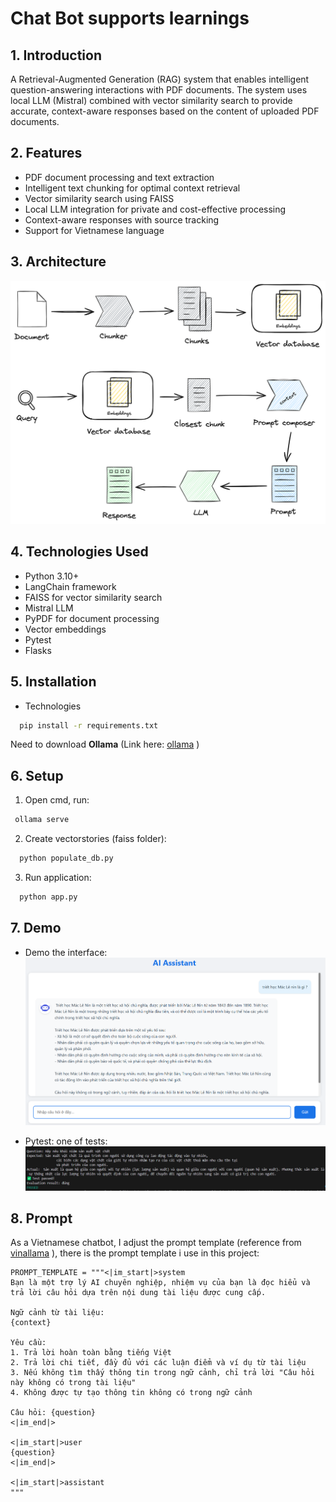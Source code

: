 # Chat Bot supports learnings

## 1. Introduction
A Retrieval-Augmented Generation (RAG) system that enables intelligent question-answering interactions with PDF documents. The system uses local LLM (Mistral) combined with vector similarity
search to provide accurate, context-aware responses based on the content of uploaded PDF documents.

## 2. Features
- PDF document processing and text extraction
- Intelligent text chunking for optimal context retrieval
- Vector similarity search using FAISS
- Local LLM integration for private and cost-effective processing
- Context-aware responses with source tracking
- Support for Vietnamese language

## 3. Architecture
![...](https://github.com/tranvietcuong03/Chatbot-supports-learning/blob/master/Image/rag.png)

## 4. Technologies Used
- Python 3.10+
- LangChain framework
- FAISS for vector similarity search
- Mistral LLM
- PyPDF for document processing
- Vector embeddings
- Pytest
- Flasks

## 5. Installation
- Technologies
```sh
  pip install -r requirements.txt
  ```
Need to download **Ollama** (Link here: [ollama](https://www.ollama.com/) )

## 6. Setup
1. Open cmd, run:
 ```sh
  ollama serve
  ```
2. Create vectorstories (faiss folder):
```bash
  python populate_db.py
  ```
3. Run application:
```sh
  python app.py
  ```

## 7. Demo
- Demo the interface:
![...](https://github.com/tranvietcuong03/Chatbot-supports-learning/blob/master/Image/demo.png)

- Pytest: one of tests:
![...](https://github.com/tranvietcuong03/Chatbot-supports-learning/blob/master/Image/pytest_ex.png)

## 8. Prompt
As a Vietnamese chatbot, I adjust the prompt template (reference from [vinallama](https://huggingface.co/vilm/vinallama-7b-chat-GGUF) ), there is the prompt template i use in this project: <br>
```
PROMPT_TEMPLATE = """<|im_start|>system
Bạn là một trợ lý AI chuyên nghiệp, nhiệm vụ của bạn là đọc hiểu và trả lời câu hỏi dựa trên nội dung tài liệu được cung cấp.

Ngữ cảnh từ tài liệu:
{context}

Yêu cầu:
1. Trả lời hoàn toàn bằng tiếng Việt
2. Trả lời chi tiết, đầy đủ với các luận điểm và ví dụ từ tài liệu
3. Nếu không tìm thấy thông tin trong ngữ cảnh, chỉ trả lời "Câu hỏi này không có trong tài liệu"
4. Không được tự tạo thông tin không có trong ngữ cảnh  

Câu hỏi: {question}
<|im_end|>

<|im_start|>user
{question}
<|im_end|>

<|im_start|>assistant
"""
```
